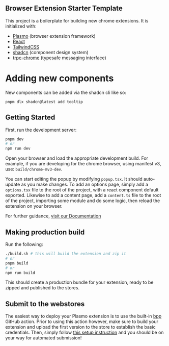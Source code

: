 ## Browser Extension Starter Template
This project is a boilerplate for building new chrome extensions. It is initialized with:

* [Plasmo](https://www.plasmo.com/) (browser extension framework)
* [React](https://react.dev/)
* [TailwindCSS](https://tailwindcss.com/)
* [shadcn]() (component design system)
* [trpc-chrome](https://github.com/jlalmes/trpc-chrome) (typesafe messaging interface)
#

# Adding new components
New components can be added via the shadcn cli like so:
```
pnpm dlx shadcn@latest add tooltip 
```

## Getting Started

First, run the development server:

```bash
pnpm dev
# or
npm run dev
```

Open your browser and load the appropriate development build. For example, if you are developing for the chrome browser, using manifest v3, use: `build/chrome-mv3-dev`.

You can start editing the popup by modifying `popup.tsx`. It should auto-update as you make changes. To add an options page, simply add a `options.tsx` file to the root of the project, with a react component default exported. Likewise to add a content page, add a `content.ts` file to the root of the project, importing some module and do some logic, then reload the extension on your browser.

For further guidance, [visit our Documentation](https://docs.plasmo.com/)

## Making production build

Run the following:

```bash
./build.sh # this will build the extension and zip it
# or
pnpm build
# or
npm run build
```

This should create a production bundle for your extension, ready to be zipped and published to the stores.

## Submit to the webstores

The easiest way to deploy your Plasmo extension is to use the built-in [bpp](https://bpp.browser.market) GitHub action. Prior to using this action however, make sure to build your extension and upload the first version to the store to establish the basic credentials. Then, simply follow [this setup instruction](https://docs.plasmo.com/framework/workflows/submit) and you should be on your way for automated submission!

